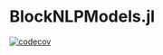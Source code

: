 # BlockNLPModels.jl
[![codecov](https://codecov.io/gh/exanauts/BlockNLPModels.jl/branch/main/graph/badge.svg?token=2K0LJ6YJD1)](https://codecov.io/gh/exanauts/BlockNLPModels.jl)

